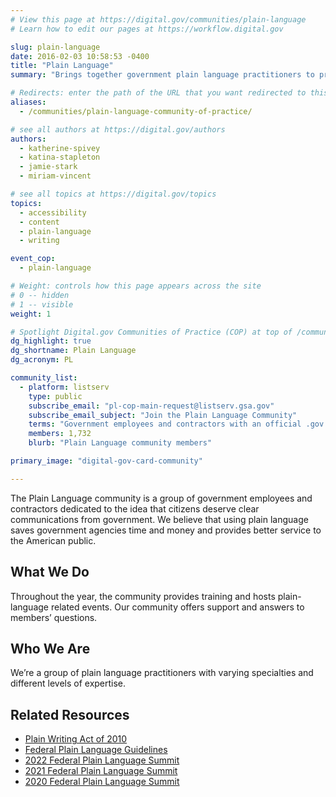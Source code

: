 ```yaml
---
# View this page at https://digital.gov/communities/plain-language
# Learn how to edit our pages at https://workflow.digital.gov

slug: plain-language
date: 2016-02-03 10:58:53 -0400
title: "Plain Language"
summary: "Brings together government plain language practitioners to promote use of plain language, saving agencies time and money and providing better service to the public."

# Redirects: enter the path of the URL that you want redirected to this page
aliases:
  - /communities/plain-language-community-of-practice/

# see all authors at https://digital.gov/authors
authors:
  - katherine-spivey
  - katina-stapleton
  - jamie-stark
  - miriam-vincent

# see all topics at https://digital.gov/topics
topics:
  - accessibility
  - content
  - plain-language
  - writing

event_cop:
  - plain-language

# Weight: controls how this page appears across the site
# 0 -- hidden
# 1 -- visible
weight: 1

# Spotlight Digital.gov Communities of Practice (COP) at top of /communities
dg_highlight: true
dg_shortname: Plain Language
dg_acronym: PL

community_list:
  - platform: listserv
    type: public
    subscribe_email: "pl-cop-main-request@listserv.gsa.gov"
    subscribe_email_subject: "Join the Plain Language Community"
    terms: "Government employees and contractors with an official .gov or .mil email are eligible to join."
    members: 1,732
    blurb: "Plain Language community members"

primary_image: "digital-gov-card-community"

---
```


The Plain Language community is a group of government employees and contractors dedicated to the idea that citizens deserve clear communications from government. We believe that using plain language saves government agencies time and money and provides better service to the American public.

## What We Do

Throughout the year, the community provides training and hosts plain-language related events. Our community offers support and answers to members’ questions.

## Who We Are

We’re a group of plain language practitioners with varying specialties and different levels of expertise.

## Related Resources

- [Plain Writing Act of 2010](https://www.plainlanguage.gov/law/)
- [Federal Plain Language Guidelines](https://www.plainlanguage.gov/guidelines/)
- [2022 Federal Plain Language Summit](https://digital.gov/event/2022/08/24/2022-federal-plain-language-summit/)
- [2021 Federal Plain Language Summit](https://digital.gov/event/2021/09/21/2021-federal-plain-language-summit/)
- [2020 Federal Plain Language Summit](https://digital.gov/event/2020/10/27/plain-language-summit-2020/)
